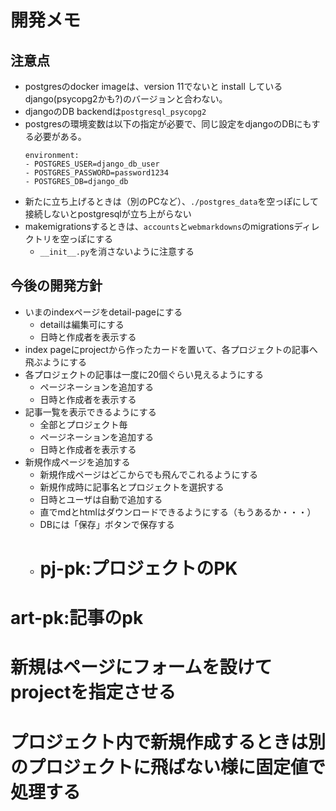 # 開発メモ

## 注意点
* postgresのdocker imageは、version 11でないと install しているdjango(psycopg2かも?)のバージョンと合わない。
* djangoのDB backendは`postgresql_psycopg2`
* postgresの環境変数は以下の指定が必要で、同じ設定をdjangoのDBにもする必要がある。
    ```
    environment:
    - POSTGRES_USER=django_db_user
    - POSTGRES_PASSWORD=password1234
    - POSTGRES_DB=django_db
    ```
* 新たに立ち上げるときは（別のPCなど）、`./postgres_data`を空っぽにして接続しないとpostgresqlが立ち上がらない
* makemigrationsするときは、`accounts`と`webmarkdowns`のmigrationsディレクトリを空っぽにする
  * `__init__.py`を消さないように注意する


## 今後の開発方針

* いまのindexページをdetail-pageにする
  * detailは編集可にする
  * 日時と作成者を表示する
* index pageにprojectから作ったカードを置いて、各プロジェクトの記事へ飛ぶようにする
* 各プロジェクトの記事は一度に20個ぐらい見えるようにする
  * ページネーションを追加する
  * 日時と作成者を表示する
* 記事一覧を表示できるようにする
  * 全部とプロジェクト毎
  * ページネーションを追加する
  * 日時と作成者を表示する
* 新規作成ページを追加する
  * 新規作成ページはどこからでも飛んでこれるようにする
  * 新規作成時に記事名とプロジェクトを選択する
  * 日時とユーザは自動で追加する
  * 直でmdとhtmlはダウンロードできるようにする（もうあるか・・・）
  * DBには「保存」ボタンで保存する
  * # pj-pk:プロジェクトのPK
# art-pk:記事のpk
# 新規はページにフォームを設けてprojectを指定させる
# プロジェクト内で新規作成するときは別のプロジェクトに飛ばない様に固定値で処理する